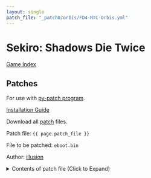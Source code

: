 ```yaml
---
layout: single
patch_file: "_patch0/orbis/FD4-NTC-Orbis.yml"
---
```


# Sekiro: Shadows Die Twice

[Game Index](/patch/#fromsoftware-titles)

## Patches

For use with [py-patch program](https://github.com/illusion0001/py-patcher/releases/latest).

[Installation Guide](/install-instructions/)

Download all [patch](/_patch/patch.zip) files.

Patch file: `{{ page.patch_file }}`

File to be patched: `eboot.bin`

Author: [illusion](https://twitter.com/illusion0002)

<details>
<summary>Contents of patch file (Click to Expand)</summary>

{% highlight yml %}
{% flexible_include {{ page.patch_file }} %}
{% endhighlight %}

</details>
